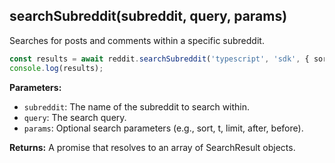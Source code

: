 ## searchSubreddit(subreddit, query, params)

Searches for posts and comments within a specific subreddit.

```typescript
const results = await reddit.searchSubreddit('typescript', 'sdk', { sort: 'relevance' });
console.log(results);
```

**Parameters:**

- `subreddit`: The name of the subreddit to search within.
- `query`: The search query.
- `params`: Optional search parameters (e.g., sort, t, limit, after, before).

**Returns:** A promise that resolves to an array of SearchResult objects.